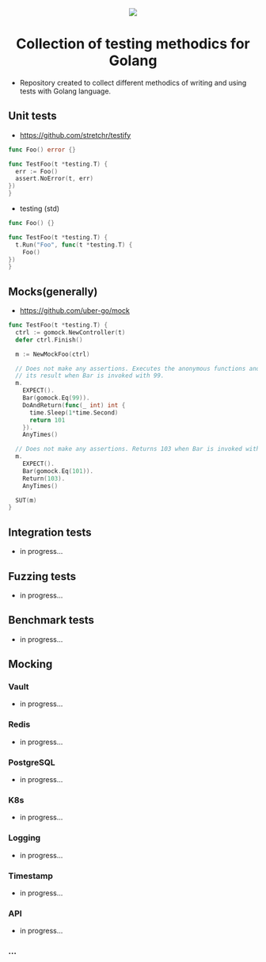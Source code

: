 <div align="center">
  <img src="https://github.com/gonnafaraway/go-testing/assets/35832930/814ef67c-288d-4245-ba57-3e290e337c52">
  <h1>Collection of testing methodics for Golang</h1>
</div>

* Repository created to collect different methodics of writing and using tests with Golang language.

## Unit tests
* https://github.com/stretchr/testify
```go
func Foo() error {}

func TestFoo(t *testing.T) {
  err := Foo()
  assert.NoError(t, err)
})
}
```
* testing (std)
```go
func Foo() {}

func TestFoo(t *testing.T) {
  t.Run("Foo", func(t *testing.T) {
    Foo()
})
}
```
## Mocks(generally)
* https://github.com/uber-go/mock
```go
func TestFoo(t *testing.T) {
  ctrl := gomock.NewController(t)
  defer ctrl.Finish()

  m := NewMockFoo(ctrl)

  // Does not make any assertions. Executes the anonymous functions and returns
  // its result when Bar is invoked with 99.
  m.
    EXPECT().
    Bar(gomock.Eq(99)).
    DoAndReturn(func(_ int) int {
      time.Sleep(1*time.Second)
      return 101
    }).
    AnyTimes()

  // Does not make any assertions. Returns 103 when Bar is invoked with 101.
  m.
    EXPECT().
    Bar(gomock.Eq(101)).
    Return(103).
    AnyTimes()

  SUT(m)
}
``` 

## Integration tests
* in progress...

## Fuzzing tests
* in progress...

## Benchmark tests
* in progress...

## Mocking
### Vault
* in progress...
### Redis
* in progress...
### PostgreSQL
* in progress...
### K8s 
* in progress...
### Logging
* in progress...
### Timestamp
* in progress...
### API
* in progress...
### ...
